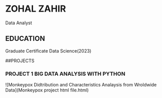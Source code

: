 # ZOHAL ZAHIR
Data Analyst

## EDUCATION

Graduate Certificate Data Science(2023)


##PROJECTS

### PROJECT 1  BIG DATA ANALYSIS WITH PYTHON

![Monkeypox Didtribution and Characteristics Analaysis from Wroldwide Data](Monkeypox project html file.html)
